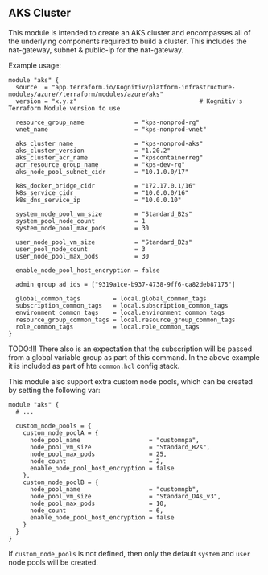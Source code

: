 ## AKS Cluster

This module is intended to create an AKS cluster and encompasses all of the underlying components required to build a cluster. This includes the nat-gateway, subnet & public-ip for the nat-gateway. 


Example usage:

```
module "aks" {
  source  = "app.terraform.io/Kognitiv/platform-infrastructure-modules/azure//terraform/modules/azure/aks"
  version = "x.y.z"                                  # Kognitiv's Terraform Module version to use

  resource_group_name              = "kps-nonprod-rg"
  vnet_name                        = "kps-nonprod-vnet"

  aks_cluster_name                 = "kps-nonprod-aks"
  aks_cluster_version              = "1.20.2"
  aks_cluster_acr_name             = "kpscontainerreg"
  acr_resource_group_name          = "kps-dev-rg"
  aks_node_pool_subnet_cidr        = "10.1.0.0/17"

  k8s_docker_bridge_cidr           = "172.17.0.1/16"
  k8s_service_cidr                 = "10.0.0.0/16"
  k8s_dns_service_ip               = "10.0.0.10"

  system_node_pool_vm_size         = "Standard_B2s"
  system_pool_node_count           = 1
  system_node_pool_max_pods        = 30

  user_node_pool_vm_size           = "Standard_B2s"
  user_pool_node_count             = 3
  user_node_pool_max_pods          = 30

  enable_node_pool_host_encryption = false 

  admin_group_ad_ids = ["9319a1ce-b937-4738-9ff6-ca82deb87175"]

  global_common_tags         = local.global_common_tags
  subscription_common_tags   = local.subscription_common_tags
  environment_common_tags    = local.environment_common_tags
  resource_group_common_tags = local.resource_group_common_tags
  role_common_tags           = local.role_common_tags
}
```

TODO:!!! There also is an expectation that the subscription will be passed from a global variable group as part of this command. In the above example it is included as part of hte `common.hcl` config stack.

This module also support extra custom node pools, which can be created by setting the following var:

```
module "aks" {
  # ...

  custom_node_pools = {
    custom_node_poolA = {
      node_pool_name                   = "customnpa",
      node_pool_vm_size                = "Standard_B2s",
      node_pool_max_pods               = 25,
      node_count                       = 2,
      enable_node_pool_host_encryption = false
    },
    custom_node_poolB = {
      node_pool_name                   = "customnpb",
      node_pool_vm_size                = "Standard_D4s_v3",
      node_pool_max_pods               = 10,
      node_count                       = 6,
      enable_node_pool_host_encryption = false
    }
  }
}
```
If `custom_node_pools` is not defined, then only the default `system` and `user` node pools will be created.
